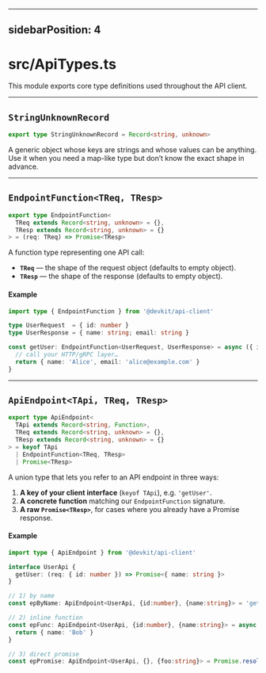 
---
sidebarPosition: 4
---

# src/ApiTypes.ts

This module exports core type definitions used throughout the API client.

---

## `StringUnknownRecord`

```ts
export type StringUnknownRecord = Record<string, unknown>
````

A generic object whose keys are strings and whose values can be anything.
Use it when you need a map-like type but don’t know the exact shape in advance.

---

## `EndpointFunction<TReq, TResp>`

```ts
export type EndpointFunction<
  TReq extends Record<string, unknown> = {},
  TResp extends Record<string, unknown> = {}
> = (req: TReq) => Promise<TResp>
```

A function type representing one API call:

* **`TReq`** — the shape of the request object (defaults to empty object).
* **`TResp`** — the shape of the response (defaults to empty object).

#### Example

```ts
import type { EndpointFunction } from '@devkit/api-client'

type UserRequest  = { id: number }
type UserResponse = { name: string; email: string }

const getUser: EndpointFunction<UserRequest, UserResponse> = async ({ id }) => {
  // call your HTTP/gRPC layer…
  return { name: 'Alice', email: 'alice@example.com' }
}
```

---

## `ApiEndpoint<TApi, TReq, TResp>`

```ts
export type ApiEndpoint<
  TApi extends Record<string, Function>,
  TReq extends Record<string, unknown> = {},
  TResp extends Record<string, unknown> = {}
> = keyof TApi
  | EndpointFunction<TReq, TResp>
  | Promise<TResp>
```

A union type that lets you refer to an API endpoint in three ways:

1. **A key of your client interface** (`keyof TApi`), e.g. `'getUser'`.
2. **A concrete function** matching our `EndpointFunction` signature.
3. **A raw `Promise<TResp>`**, for cases where you already have a Promise response.

#### Example

```ts
import type { ApiEndpoint } from '@devkit/api-client'

interface UserApi {
  getUser: (req: { id: number }) => Promise<{ name: string }>
}

// 1) by name
const epByName: ApiEndpoint<UserApi, {id:number}, {name:string}> = 'getUser'

// 2) inline function
const epFunc: ApiEndpoint<UserApi, {id:number}, {name:string}> = async ({ id }) => {
  return { name: 'Bob' }
}

// 3) direct promise
const epPromise: ApiEndpoint<UserApi, {}, {foo:string}> = Promise.resolve({ foo: 'bar' })
```

